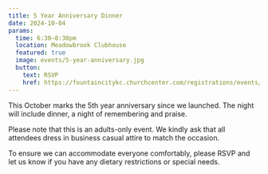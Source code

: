 ```yaml
---
title: 5 Year Anniversary Dinner
date: 2024-10-04
params:
  time: 6:30–8:30pm
  location: Meadowbrook Clubhouse
  featured: true
  image: events/5-year-anniversary.jpg
  button:
    text: RSVP
    href: https://fountaincitykc.churchcenter.com/registrations/events/2502536
---
```


This October marks the 5th year anniversary since we launched. The night will include dinner, a night of remembering and praise. 

<!--more-->

Please note that this is an adults-only event. We kindly ask that all attendees dress in business casual attire to match the occasion.

To ensure we can accommodate everyone comfortably, please RSVP and let us know if you have any dietary restrictions or special needs.
